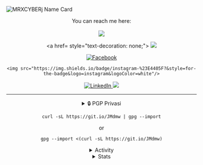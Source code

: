 <!-- Name Card -->
![MRXCYBERj  Name Card](https://cardivo.vercel.app/api?name=Firman%20Fathoni&description=Cyber%20Security%20Enthusiast,%20Junior%20Developer&image=https://avatars.githubusercontent.com/u/36108013?v=4&backgroundColor=%23313f43&instagram=firmanfathoni_&linkedin=Firman%20Fathoni&github=FirmanFathoni&twitter=firmanfathoni_&pattern=hideout&colorPattern=%23EFF4F6&opacity=0.05&iconColor=%23fff&fontColor=%23eff4f6)

<!-- Socmed Button -->
<div align="center">
   You can reach me here:<br><br>
  <a href="mailto: mrizkylubisbisnes@gmail.com tyle="text-decoration: none;">
    <img src="https://img.shields.io/badge/email%20me%20here-%23EA4335?&style=for-the-badge&logo=gmail&logoColor=white"/>
  </a>

  <a href= style="text-decoration: none;">
    <img src="https://img.shields.io/badge/twitter-%231DA1F2?&style=for-the-badge&logo=twitter&logoColor=white"/>
  </a>

   <a href="https://facebook.com/firmanfathoni1337" target="_blank">
    <img src="https://img.shields.io/badge/-Facebook-1877f2?style=for-the-badge&logo=facebook&logoColor=white" alt="Facebook" />
  </a>

  
    <img src="https://img.shields.io/badge/instagram-%23E4405F?&style=for-the-badge&logo=instagram&logoColor=white"/>
  </a>

 <a href="https://www.facebook.com/IkanXD/" target="_blank">
    <img src="https://img.shields.io/badge/LinkedIn-%230077B5.svg?&style=for-the-badge&logo=linkedin&logoColor=white" alt="LinkedIn" />
  </a>

 <a href="https://www.instagram.com/djarraofficial/" style="text-decoration: none;">
    <img src="https://img.shields.io/badge/telegram-%2326A5E4?&style=for-the-badge&logo=telegram&logoColor=white"/>
  </a>

---

<details>
<summary>&#128274; PGP  Privasi  </mmary>

```
curl -sL https://git.io/JMdmw | gpg --import
```
or
```
gpg --import <(curl -sL https://git.io/JMdmw)
```
</details>

<!-- Activity Section -->
<details>
  <summary>Activity</summary>
  <br/>
  <img src="https://lanyard-profile-readme.vercel.app/api/529270835341426708" alt="Discord Presence" />
  <br>
  <br>
  	&#127911; Now playing on Spotify :
  <p align="center">
    <a target="_blank" href="https://spotify-github-profile.vercel.app/api/view?uid=firmanfathoni123&redirect=true">
        <img width="100%" alt="Now Playing" src="https://spotify-github-profile.vercel.app/api/view?uid=firmanfathoni123&cover_image=true&theme=novatorem"/>
    </a>
</p>
</details>

<!-- Stats Section -->
<details>
<summary>Stats</summary>
  <br/>
  <img src="https://github-readme-stats.vercel.app/api?username=FirmanFathoni&hide_border=true&theme=react&show_icons=true&bg_color=1a1c1f&custom_title=Firman%20Fathoni%27s%20GitHub%20Stats" alt="GitHub Stats" />
  <br/>
  <img src="https://github-readme-stats.vercel.app/api/top-langs/?username=FirmanFathoni&layout=compact&hide_border=true&theme=react&bg_color=1a1c1f" alt="Top Language" />
</details>
</div>
